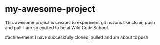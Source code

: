 # my-awesome-project

This awesome project is created to experiment git notions like clone, push and pull.
I am so excited to be at Wild Code School.

#achievement
I have successfully cloned, pulled and am about to push
